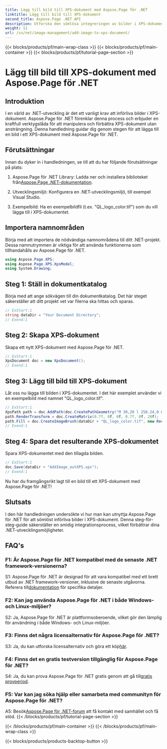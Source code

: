 ```yaml
---
title: Lägg till bild till XPS-dokument med Aspose.Page för .NET
linktitle: Lägg till bild till XPS-dokument
second_title: Aspose.Page .NET API
description: Utforska den sömlösa integreringen av bilder i XPS-dokument med Aspose.Page för .NET. Följ vår steg-för-steg-guide för en smidig utvecklingsupplevelse.
weight: 11
url: /sv/net/image-management/add-image-to-xps-document/
---
```


{{< blocks/products/pf/main-wrap-class >}}
{{< blocks/products/pf/main-container >}}
{{< blocks/products/pf/tutorial-page-section >}}

# Lägg till bild till XPS-dokument med Aspose.Page för .NET

## Introduktion

I en värld av .NET-utveckling är det ett vanligt krav att införliva bilder i XPS-dokument. Aspose.Page för .NET förenklar denna process och erbjuder en kraftfull verktygslåda för att manipulera och förbättra XPS-dokument utan ansträngning. Denna handledning guidar dig genom stegen för att lägga till en bild i ett XPS-dokument med Aspose.Page för .NET.

## Förutsättningar

Innan du dyker in i handledningen, se till att du har följande förutsättningar på plats:

1.  Aspose.Page för .NET Library: Ladda ner och installera biblioteket från[Aspose.Page .NET-dokumentation](https://reference.aspose.com/page/net/).

2. Utvecklingsmiljö: Konfigurera en .NET-utvecklingsmiljö, till exempel Visual Studio.

3. Exempelbild: Ha en exempelbildfil (t.ex. "QL_logo_color.tif") som du vill lägga till i XPS-dokumentet.

## Importera namnområden

Börja med att importera de nödvändiga namnområdena till ditt .NET-projekt. Dessa namnutrymmen är viktiga för att använda funktionerna som tillhandahålls av Aspose.Page för .NET.

```csharp
using Aspose.Page.XPS;
using Aspose.Page.XPS.XpsModel;
using System.Drawing;
```

## Steg 1: Ställ in dokumentkatalog

Börja med att ange sökvägen till din dokumentkatalog. Det här steget säkerställer att ditt projekt vet var filerna ska hittas och sparas.

```csharp
// ExStart:1
string dataDir = "Your Document Directory";
// Exend:1
```

## Steg 2: Skapa XPS-dokument

Skapa ett nytt XPS-dokument med Aspose.Page för .NET.

```csharp
// ExStart:1
XpsDocument doc = new XpsDocument();
// Exend:1
```

## Steg 3: Lägg till bild till XPS-dokument

Låt oss nu lägga till bilden i XPS-dokumentet. I det här exemplet använder vi en exempelbild med namnet "QL_logo_color.tif".

```csharp
// ExStart:1
XpsPath path = doc.AddPath(doc.CreatePathGeometry("M 30,20 l 258.24,0 0,56.64 -258.24,0 Z"));
path.RenderTransform = doc.CreateMatrix(0.7f, 0f, 0f, 0.7f, 0f, 20f);
path.Fill = doc.CreateImageBrush(dataDir + "QL_logo_color.tif", new RectangleF(0f, 0f, 258.24f, 56.64f), new RectangleF(50f, 20f, 193.68f, 42.48f));
// Exend:1
```

## Steg 4: Spara det resulterande XPS-dokumentet

Spara XPS-dokumentet med den tillagda bilden.

```csharp
// ExStart:1
doc.Save(dataDir + "AddImage_outXPS.xps");
// Exend:1
```

Nu har du framgångsrikt lagt till en bild till ett XPS-dokument med Aspose.Page för .NET!

## Slutsats

I den här handledningen undersökte vi hur man kan utnyttja Aspose.Page för .NET för att sömlöst införliva bilder i XPS-dokument. Denna steg-för-steg-guide säkerställer en smidig integrationsprocess, vilket förbättrar dina .NET-utvecklingsmöjligheter.

## FAQ's

### F1: Är Aspose.Page för .NET kompatibel med de senaste .NET framework-versionerna?

 S1: Aspose.Page för .NET är designad för att vara kompatibel med ett brett utbud av .NET framework-versioner, inklusive de senaste utgåvorna. Referera till[dokumentation](https://reference.aspose.com/page/net/) för specifika detaljer.

### F2: Kan jag använda Aspose.Page för .NET i både Windows- och Linux-miljöer?

S2: Ja, Aspose.Page för .NET är plattformsoberoende, vilket gör den lämplig för användning i både Windows- och Linux-miljöer.

### F3: Finns det några licensalternativ för Aspose.Page för .NET?

 S3: Ja, du kan utforska licensalternativ och göra ett köp[här](https://purchase.aspose.com/buy).

### F4: Finns det en gratis testversion tillgänglig för Aspose.Page för .NET?

 S4: Ja, du kan prova Aspose.Page för .NET gratis genom att gå till[gratis provperiod](https://releases.aspose.com/).

### F5: Var kan jag söka hjälp eller samarbeta med communityn för Aspose.Page för .NET?

 A5: Besök[Aspose.Page för .NET-forum](https://forum.aspose.com/c/page/39) att få kontakt med samhället och få stöd.
{{< /blocks/products/pf/tutorial-page-section >}}

{{< /blocks/products/pf/main-container >}}
{{< /blocks/products/pf/main-wrap-class >}}

{{< blocks/products/products-backtop-button >}}
